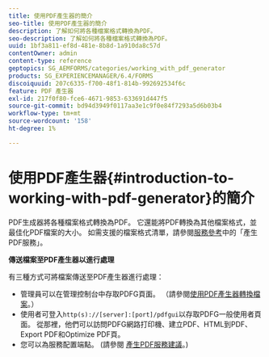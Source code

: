 ```yaml
---
title: 使用PDF產生器的簡介
seo-title: 使用PDF產生器的簡介
description: 了解如何將各種檔案格式轉換為PDF。
seo-description: 了解如何將各種檔案格式轉換為PDF。
uuid: 1bf3a811-ef8d-481e-8b8d-1a910da8c57d
contentOwner: admin
content-type: reference
geptopics: SG_AEMFORMS/categories/working_with_pdf_generator
products: SG_EXPERIENCEMANAGER/6.4/FORMS
discoiquuid: 207c6335-f700-48f1-814b-992692534f6c
feature: PDF 產生器
exl-id: 217f0f80-fce6-4671-9853-633691d447f5
source-git-commit: bd94d3949f0117aa3e1c9f0e84f7293a5d6b03b4
workflow-type: tm+mt
source-wordcount: '158'
ht-degree: 1%

---
```


# 使用PDF產生器{#introduction-to-working-with-pdf-generator}的簡介

PDF生成器將各種檔案格式轉換為PDF。 它還能將PDF轉換為其他檔案格式，並最佳化PDF檔案的大小。 如需支援的檔案格式清單，請參閱[服務參考](https://www.adobe.com/go/learn_aemforms_services_63)中的「產生PDF服務」。

**傳送檔案至PDF產生器以進行處理**

有三種方式可將檔案傳送至PDF產生器進行處理：

* 管理員可以在管理控制台中存取PDFG頁面。 （請參閱[使用PDF產生器轉換檔案](/help/forms/using/admin-help/converting-files-using-pdf-generator.md)。）
* 使用者可登入`http(s)://[server]:[port]/pdfgui`以存取PDFG一般使用者頁面。 從那裡，他們可以訪問PDFG網路打印機、建立PDF、HTML到PDF、Export PDF和Optimize PDF頁。
* 您可以為服務配置端點。 (請參閱 <!--Fix broken link Managing Endpoints and --> [產生PDF服務建議](/help/forms/using/admin-help/configuring-watched-folder-endpoints.md#generate-pdf-service-recommendations)。)
